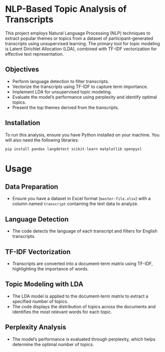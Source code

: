 # NLP-Based Topic Analysis of Transcripts

This project employs Natural Language Processing (NLP) techniques to extract popular themes or topics from a dataset of participant-generated transcripts using unsupervised learning. The primary tool for topic modeling is Latent Dirichlet Allocation (LDA), combined with TF-IDF vectorization for effective text representation.

## Objectives

- Perform language detection to filter transcripts.
- Vectorize the transcripts using TF-IDF to capture term importance.
- Implement LDA for unsupervised topic modeling.
- Evaluate the model’s performance using perplexity and identify optimal topics.
- Present the top themes derived from the transcripts.

## Installation

To run this analysis, ensure you have Python installed on your machine. You will also need the following libraries:

```bash
pip install pandas langdetect scikit-learn matplotlib openpyxl
```

# Usage

## Data Preparation
- Ensure you have a dataset in Excel format (`master-file.xlsx`) with a column named `transcript` containing the text data to analyze.

## Language Detection
- The code detects the language of each transcript and filters for English transcripts.

## TF-IDF Vectorization
- Transcripts are converted into a document-term matrix using TF-IDF, highlighting the importance of words.

## Topic Modeling with LDA
- The LDA model is applied to the document-term matrix to extract a specified number of topics.
- The code displays the distribution of topics across the documents and identifies the most relevant words for each topic.

## Perplexity Analysis
- The model’s performance is evaluated through perplexity, which helps determine the optimal number of topics.
